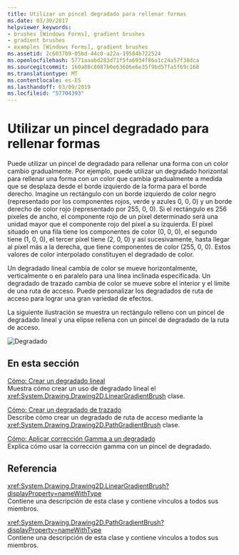 ```yaml
---
title: Utilizar un pincel degradado para rellenar formas
ms.date: 03/30/2017
helpviewer_keywords:
- brushes [Windows Forms], gradient brushes
- gradient brushes
- examples [Windows Forms], gradient brushes
ms.assetid: 2c6037b9-05bd-44c0-a22a-19584b722524
ms.openlocfilehash: 5771aaabd283d71f5fa6934f86a1c24a57f38dca
ms.sourcegitcommit: 160a88c8087b0e63606e6e35f9bd57fa5f69c168
ms.translationtype: MT
ms.contentlocale: es-ES
ms.lasthandoff: 03/09/2019
ms.locfileid: "57704393"
---
```

# <a name="using-a-gradient-brush-to-fill-shapes"></a>Utilizar un pincel degradado para rellenar formas
Puede utilizar un pincel de degradado para rellenar una forma con un color cambio gradualmente. Por ejemplo, puede utilizar un degradado horizontal para rellenar una forma con un color que cambia gradualmente a medida que se desplaza desde el borde izquierdo de la forma para el borde derecho. Imagine un rectángulo con un borde izquierdo de color negro (representado por los componentes rojos, verde y azules 0, 0, 0) y un borde derecho de color rojo (representado por 255, 0, 0). Si el rectángulo es 256 píxeles de ancho, el componente rojo de un píxel determinado será una unidad mayor que el componente rojo del píxel a su izquierda. El píxel situado en una fila tiene los componentes de color (0, 0, 0), el segundo tiene (1, 0, 0), el tercer píxel tiene (2, 0, 0) y así sucesivamente, hasta llegar al píxel más a la derecha, que tiene componentes de color (255, 0, 0). Estos valores de color interpolado constituyen el degradado de color.  
  
 Un degradado lineal cambia de color se mueve horizontalmente, verticalmente o en paralelo para una línea inclinada especificada. Un degradado de trazado cambia de color se mueve sobre el interior y el límite de una ruta de acceso. Puede personalizar los degradados de ruta de acceso para lograr una gran variedad de efectos.  
  
 La siguiente ilustración se muestra un rectángulo relleno con un pincel de degradado lineal y una elipse rellena con un pincel de degradado de la ruta de acceso.  
  
 ![Degradado](./media/gradient2.png "gradient2")  
  
## <a name="in-this-section"></a>En esta sección  
 [Cómo: Crear un degradado lineal](how-to-create-a-linear-gradient.md)  
 Muestra cómo crear un uso de degradado lineal el <xref:System.Drawing.Drawing2D.LinearGradientBrush> clase.  
  
 [Cómo: Crear un degradado de trazado](how-to-create-a-path-gradient.md)  
 Describe cómo crear un degradado de ruta de acceso mediante la <xref:System.Drawing.Drawing2D.PathGradientBrush> clase.  
  
 [Cómo: Aplicar corrección Gamma a un degradado](how-to-apply-gamma-correction-to-a-gradient.md)  
 Explica cómo usar la corrección gamma con un pincel de degradado.  
  
## <a name="reference"></a>Referencia  
 <xref:System.Drawing.Drawing2D.LinearGradientBrush?displayProperty=nameWithType>  
 Contiene una descripción de esta clase y contiene vínculos a todos sus miembros.  
  
 <xref:System.Drawing.Drawing2D.PathGradientBrush?displayProperty=nameWithType>  
 Contiene una descripción de esta clase y contiene vínculos a todos sus miembros.
